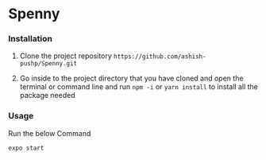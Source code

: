 # Spenny

### Installation

1. Clone the project repository `https://github.com/ashish-pushp/Spenny.git`

2. Go inside to the project directory that you have cloned and open the terminal or command line and run `npm -i` or `yarn install` to install all the package needed

### Usage

Run the below Command

```
expo start
```
